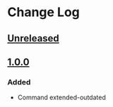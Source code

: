 # Change Log

## [Unreleased][unreleased]

## [1.0.0]
### Added
- Command extended-outdated

[unreleased]: https://github.com/efabrica-team/composer-plugin/compare/1.0.0...HEAD
[1.0.0]: https://github.com/efabrica-team/composer-plugin/compare/94483a2b4959360b4963e41b947b835d7980b0a3...1.0.0
